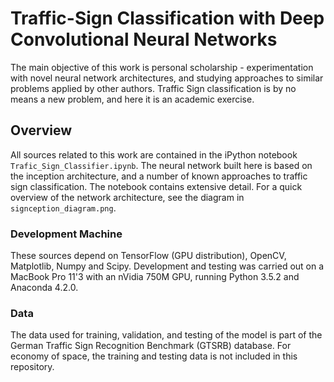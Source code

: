 # Traffic-Sign Classification with Deep Convolutional Neural Networks

The main objective of this work is personal scholarship - experimentation with novel neural network architectures, and studying approaches to similar problems applied by other authors. Traffic Sign classification is by no means a new problem, and here it is an academic exercise.

## Overview
All sources related to this work are contained in the iPython notebook `Trafic_Sign_Classifier.ipynb`. The neural network built here is based on the inception architecture, and a number of known approaches to traffic sign classification. The notebook contains extensive detail. For a quick overview of the network architecture, see the diagram in `signception_diagram.png`.

### Development Machine
These sources depend on TensorFlow (GPU distribution), OpenCV, Matplotlib, Numpy and Scipy. Development and testing was carried out on a MacBook Pro 11'3 with an nVidia 750M GPU, running Python 3.5.2 and Anaconda 4.2.0.

### Data
The data used for training, validation, and testing of the model is part of the German Traffic Sign Recognition Benchmark (GTSRB) database. For economy of space, the training and testing data is not included in this repository.